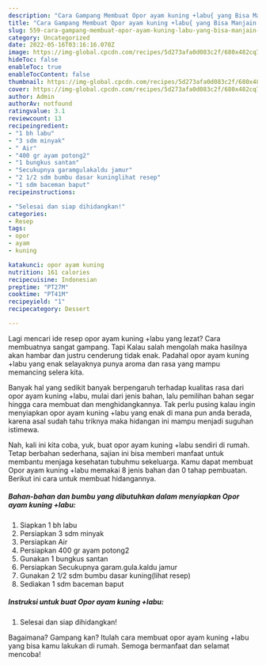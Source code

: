 ```yaml
---
description: "Cara Gampang Membuat Opor ayam kuning +labu{ yang Bisa Manjain Lidah,  Menu Buat lebaran"
title: "Cara Gampang Membuat Opor ayam kuning +labu{ yang Bisa Manjain Lidah,  Menu Buat lebaran"
slug: 559-cara-gampang-membuat-opor-ayam-kuning-labu-yang-bisa-manjain-lidah-menu-buat-lebaran
category: Uncategorized
date: 2022-05-16T03:16:16.070Z
image: https://img-global.cpcdn.com/recipes/5d273afa0d083c2f/680x482cq70/opor-ayam-kuning-labu-foto-resep-utama.jpg
hideToc: false
enableToc: true
enableTocContent: false
thumbnail: https://img-global.cpcdn.com/recipes/5d273afa0d083c2f/680x482cq70/opor-ayam-kuning-labu-foto-resep-utama.jpg
cover: https://img-global.cpcdn.com/recipes/5d273afa0d083c2f/680x482cq70/opor-ayam-kuning-labu-foto-resep-utama.jpg
author: Admin
authorAv: notfound
ratingvalue: 3.1
reviewcount: 13
recipeingredient:
- "1 bh labu"
- "3 sdm minyak"
- " Air"
- "400 gr ayam potong2"
- "1 bungkus santan"
- "Secukupnya garamgulakaldu jamur"
- "2 1/2 sdm bumbu dasar kuninglihat resep"
- "1 sdm baceman baput"
recipeinstructions:

- "Selesai dan siap dihidangkan!"
categories:
- Resep
tags:
- opor
- ayam
- kuning

katakunci: opor ayam kuning 
nutrition: 161 calories
recipecuisine: Indonesian
preptime: "PT27M"
cooktime: "PT41M"
recipeyield: "1"
recipecategory: Dessert

---
```



Lagi mencari ide resep opor ayam kuning +labu yang lezat? Cara membuatnya sangat gampang. Tapi Kalau salah mengolah maka hasilnya akan hambar dan justru cenderung tidak enak. Padahal opor ayam kuning +labu yang enak selayaknya punya aroma dan rasa yang mampu memancing selera kita.




Banyak hal yang sedikit banyak berpengaruh terhadap kualitas rasa dari opor ayam kuning +labu, mulai dari jenis bahan, lalu pemilihan bahan segar hingga cara membuat dan menghidangkannya. Tak perlu pusing kalau ingin menyiapkan opor ayam kuning +labu yang enak di mana pun anda berada, karena asal sudah tahu triknya maka hidangan ini mampu menjadi suguhan istimewa.


Nah, kali ini kita coba, yuk, buat opor ayam kuning +labu sendiri di rumah. Tetap berbahan sederhana, sajian ini bisa memberi manfaat untuk membantu menjaga kesehatan tubuhmu sekeluarga. Kamu dapat membuat Opor ayam kuning +labu memakai 8 jenis bahan dan 0 tahap pembuatan. Berikut ini cara untuk membuat hidangannya.

<!--inarticleads1-->

##### Bahan-bahan dan bumbu yang dibutuhkan dalam menyiapkan Opor ayam kuning +labu:

1. Siapkan 1 bh labu
1. Persiapkan 3 sdm minyak
1. Persiapkan  Air
1. Persiapkan 400 gr ayam potong2
1. Gunakan 1 bungkus santan
1. Persiapkan Secukupnya garam.gula.kaldu jamur
1. Gunakan 2 1/2 sdm bumbu dasar kuning(lihat resep)
1. Sediakan 1 sdm baceman baput




<!--inarticleads2-->

##### Instruksi untuk buat Opor ayam kuning +labu:


1. Selesai dan siap dihidangkan!



Bagaimana? Gampang kan? Itulah cara membuat opor ayam kuning +labu yang bisa kamu lakukan di rumah. Semoga bermanfaat dan selamat mencoba!
